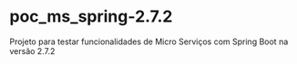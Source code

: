 # poc_ms_spring-2.7.2

Projeto para testar funcionalidades de Micro Serviços com Spring Boot na versão 2.7.2
